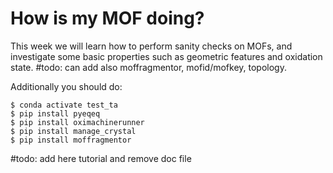 # How is my MOF doing?

This week we will learn how to perform sanity checks on MOFs, and investigate some basic properties such as geometric features and oxidation state. #todo: can add also moffragmentor, mofid/mofkey, topology.

Additionally you should do:

    $ conda activate test_ta
    $ pip install pyeqeq
    $ pip install oximachinerunner
    $ pip install manage_crystal
    $ pip install moffragmentor

#todo: add here tutorial and remove doc file
